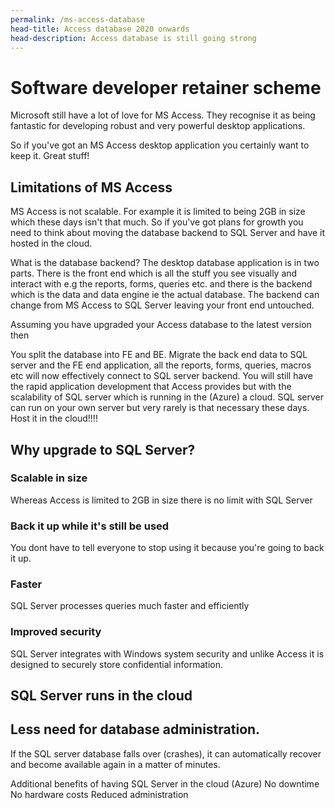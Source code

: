 ```yaml
---
permalink: /ms-access-database
head-title: Access database 2020 onwards
head-description: Access database is still going strong 
---
```

# Software developer retainer scheme

Microsoft still have a lot of love for MS Access. They recognise it as being fantastic for developing robust and very powerful desktop applications.


So if you've got an MS Access desktop application you certainly want to keep it. Great stuff!

## Limitations of MS Access
MS Access is not scalable. For example it is limited to being 2GB in size which these days isn't that much. So if you've got plans for growth you need to think 
about moving the database backend to SQL Server and have it hosted in the cloud.

What is the database backend?
The desktop database application is in two parts. There is the front end which is all the stuff you see visually and interact with e.g the reports, forms, queries etc. and there is the backend which is the data and data engine ie the actual database. The backend can change from MS Access to SQL Server leaving your front end untouched. 

Assuming you have upgraded your Access database to the latest version then 


You split the database into FE and BE. Migrate the back end data to SQL server and the FE end application, all the reports, forms, queries, macros etc will now effectively connect to SQL server backend. You will still have the rapid application development that Access provides but with the scalability of SQL server which is running in the (Azure) a cloud. SQL server can run on your own server but very rarely is that necessary these days. Host it in the cloud!!!!


## Why upgrade to SQL Server?

### Scalable in size
Whereas Access is limited to 2GB in size there is no limit with SQL Server

### Back it up while it's still be used
You dont have to tell everyone to stop using it because you're going to back it up.

### Faster
SQL Server processes queries much faster and efficiently

### Improved security
SQL Server integrates with Windows system security and unlike Access it is designed to securely store confidential information. 

## SQL Server runs in the cloud 

## Less need for database administration.
If the SQL server database falls over (crashes), it can automatically recover and become available again in a matter of minutes.  

Additional benefits of having SQL Server in the cloud (Azure)
No downtime
No hardware costs
Reduced administration
